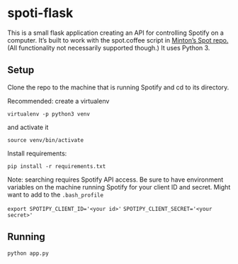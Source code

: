 # spoti-flask

This is a small flask application creating an API for controlling Spotify on a
computer. It’s built to work with the spot.coffee script in [Minton’s Spot repo.](https://github.com/minton/spot) (All functionality not necessarily supported
though.) It uses Python 3.

## Setup

Clone the repo to the machine that is running Spotify and cd to its directory.

Recommended: create a virtualenv

`virtualenv -p python3 venv`

and activate it

`source venv/bin/activate`

Install requirements:

`pip install -r requirements.txt`

Note: searching requires Spotify API access. Be sure to have environment variables
on the machine running Spotify for your client ID and secret. Might want to
add to the `.bash_profile`

`export SPOTIPY_CLIENT_ID='<your id>'`
`SPOTIPY_CLIENT_SECRET='<your secret>'`

## Running

`python app.py`
